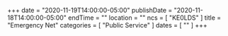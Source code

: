 +++
date = "2020-11-19T14:00:00-05:00"
publishDate = "2020-11-18T14:00:00-05:00"
endTime = ""
location = ""
ncs = [ "KE0LDS" ]
title = "Emergency Net"
categories = [ "Public Service" ]
dates = [ "" ]
+++
